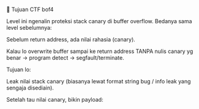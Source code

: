 🎯 Tujuan CTF bof4

Level ini ngenalin proteksi stack canary di buffer overflow.
Bedanya sama level sebelumnya:

Sebelum return address, ada nilai rahasia (canary).

Kalau lo overwrite buffer sampai ke return address TANPA nulis canary yg benar → program detect → segfault/terminate.

Tujuan lo:

Leak nilai stack canary (biasanya lewat format string bug / info leak yang sengaja disediain).

Setelah tau nilai canary, bikin payload:
